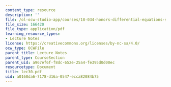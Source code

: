 ```yaml
---
content_type: resource
description: ''
file: /ol-ocw-studio-app/courses/18-034-honors-differential-equations-spring-2004/a0168da67178d16a0547ecca82084b75_lec30.pdf
file_size: 166420
file_type: application/pdf
learning_resource_types:
- Lecture Notes
license: https://creativecommons.org/licenses/by-nc-sa/4.0/
ocw_type: OCWFile
parent_title: Lecture Notes
parent_type: CourseSection
parent_uid: a967ef6f-f8dc-652e-25a4-fe395d0d00ec
resourcetype: Document
title: lec30.pdf
uid: a0168da6-7178-d16a-0547-ecca82084b75
---
```

